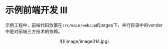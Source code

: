# 示例前端开发 III

示例工程中，前端代码放置在`src/main/webapp`的pages下，并行目录中的vender中是对前端三方技术的依赖。  

<center>
![](image/image014.jpg)

</center>  